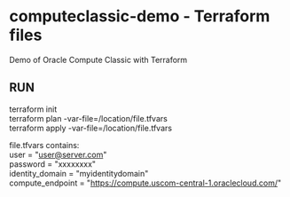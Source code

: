 # computeclassic-demo - Terraform files
Demo of Oracle Compute Classic with Terraform

## RUN
terraform init  
terraform plan -var-file=/location/file.tfvars  
terraform apply -var-file=/location/file.tfvars  

file.tfvars contains:  
user = "user@server.com"  
password = "xxxxxxxx"  
identity_domain = "myidentitydomain"  
compute_endpoint = "https://compute.uscom-central-1.oraclecloud.com/"  
